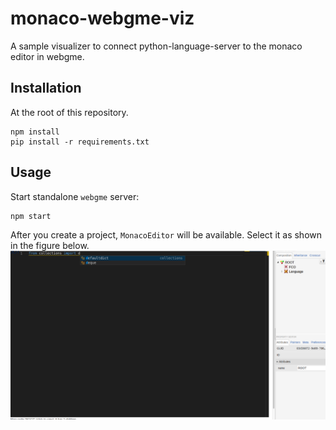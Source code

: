 # monaco-webgme-viz
A sample visualizer to connect python-language-server to the monaco editor in webgme.
## Installation
At the root of this repository.
```shell script
npm install
pip install -r requirements.txt
```

## Usage
Start standalone `webgme` server:
```shell script
npm start
```
After you create a project, `MonacoEditor` will be available. Select it as shown in the figure below.
![editor](./images/editor.png)
